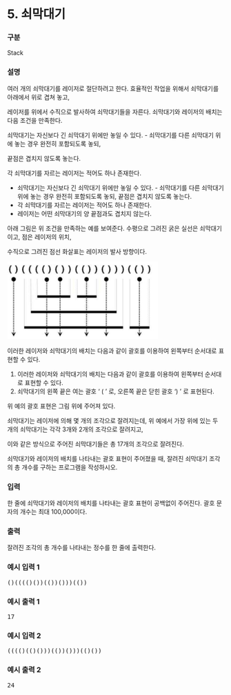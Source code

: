 # 5. 쇠막대기

### 구분

<p>Stack</p>

### 설명

<p>여러 개의 쇠막대기를 레이저로 절단하려고 한다. 효율적인 작업을 위해서 쇠막대기를 아래에서 위로 겹쳐 놓고,</p>
<p>레이저를 위에서 수직으로 발사하여 쇠막대기들을 자른다. 쇠막대기와 레이저의 배치는 다음 조건을 만족한다.</p>
<p>쇠막대기는 자신보다 긴 쇠막대기 위에만 놓일 수 있다. - 쇠막대기를 다른 쇠막대기 위에 놓는 경우 완전히 포함되도록 놓되,</p>
<p>끝점은 겹치지 않도록 놓는다.</p>
<p>각 쇠막대기를 자르는 레이저는 적어도 하나 존재한다.</p>
<ul>
    <li>쇠막대기는 자신보다 긴 쇠막대기 위에만 놓일 수 있다. - 쇠막대기를 다른 쇠막대기 위에 놓는 경우 완전히 포함되도록 놓되, 끝점은 겹치지 않도록 놓는다.</li>
    <li>각 쇠막대기를 자르는 레이저는 적어도 하나 존재한다.</li>
    <li>레이저는 어떤 쇠막대기의 양 끝점과도 겹치지 않는다.</li>
</ul>
<p>아래 그림은 위 조건을 만족하는 예를 보여준다. 수평으로 그려진 굵은 실선은 쇠막대기이고, 점은 레이저의 위치,</p>
<p>수직으로 그려진 점선 화살표는 레이저의 발사 방향이다.</p>

<img src="./img.png" alt="img.jpg" width="350" height="178.966677347819">

<p>이러한 레이저와 쇠막대기의 배치는 다음과 같이 괄호를 이용하여 왼쪽부터 순서대로 표현할 수 있다.</p>
<ol>
    <li>이러한 레이저와 쇠막대기의 배치는 다음과 같이 괄호를 이용하여 왼쪽부터 순서대로 표현할 수 있다.</li>
    <li>쇠막대기의 왼쪽 끝은 여는 괄호 ‘ ( ’ 로, 오른쪽 끝은 닫힌 괄호 ‘) ’ 로 표현된다.</li>
</ol>
<p>위 예의 괄호 표현은 그림 위에 주어져 있다.</p>
<p>쇠막대기는 레이저에 의해 몇 개의 조각으로 잘려지는데, 위 예에서 가장 위에 있는 두 개의 쇠막대기는 각각 3개와 2개의 조각으로 잘려지고,</p>
<p>이와 같은 방식으로 주어진 쇠막대기들은 총 17개의 조각으로 잘려진다.</p>
<p>쇠막대기와 레이저의 배치를 나타내는 괄호 표현이 주어졌을 때, 잘려진 쇠막대기 조각의 총 개수를 구하는 프로그램을 작성하시오.</p>

### 입력

<p>한 줄에 쇠막대기와 레이저의 배치를 나타내는 괄호 표현이 공백없이 주어진다. 괄호 문자의 개수는 최대 100,000이다.</p>

### 출력

<p>잘려진 조각의 총 개수를 나타내는 정수를 한 줄에 출력한다.</p>

### 예시 입력 1

<pre>()(((()())(())()))(())</pre>

### 예시 출력 1

<pre>17</pre>

### 예시 입력 2

<pre>(((()(()()))(())()))(()())</pre>

### 예시 출력 2
<pre>24</pre>